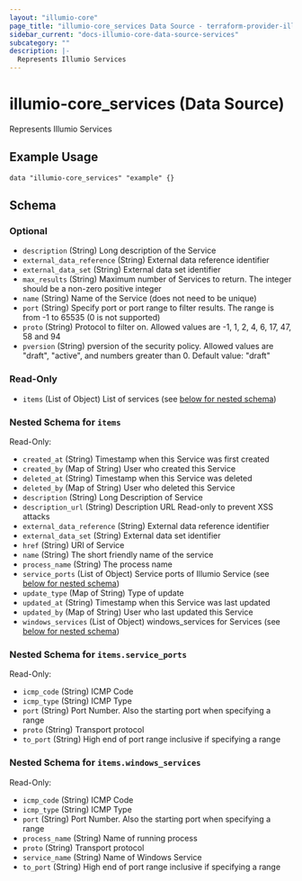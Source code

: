 ```yaml
---
layout: "illumio-core"
page_title: "illumio-core_services Data Source - terraform-provider-illumio-core"
sidebar_current: "docs-illumio-core-data-source-services"
subcategory: ""
description: |-
  Represents Illumio Services
---
```


# illumio-core_services (Data Source)

Represents Illumio Services

Example Usage
------------

```hcl
data "illumio-core_services" "example" {}
```

## Schema

### Optional

- `description` (String) Long description of the Service
- `external_data_reference` (String) External data reference identifier
- `external_data_set` (String) External data set identifier
- `max_results` (String) Maximum number of Services to return. The integer should be a non-zero positive integer
- `name` (String) Name of the Service (does not need to be unique)
- `port` (String) Specify port or port range to filter results. The range is from -1 to 65535 (0 is not supported)
- `proto` (String) Protocol to filter on. Allowed values are -1, 1, 2, 4, 6, 17, 47, 58 and 94
- `pversion` (String) pversion of the security policy. Allowed values are "draft", "active", and numbers greater than 0. Default value: "draft"

### Read-Only

- `items` (List of Object) List of services (see [below for nested schema](#nestedatt--items))

<a id="nestedatt--items"></a>
### Nested Schema for `items`

Read-Only:

- `created_at` (String) Timestamp when this Service was first created
- `created_by` (Map of String) User who created this Service
- `deleted_at` (String) Timestamp when this Service was deleted
- `deleted_by` (Map of String) User who deleted this Service
- `description` (String) Long Description of Service
- `description_url` (String) Description URL Read-only to prevent XSS attacks
- `external_data_reference` (String) External data reference identifier
- `external_data_set` (String) External data set identifier
- `href` (String) URI of Service
- `name` (String) The short friendly name of the service
- `process_name` (String) The process name
- `service_ports` (List of Object) Service ports of Illumio Service (see [below for nested schema](#nestedobjatt--items--service_ports))
- `update_type` (Map of String) Type of update
- `updated_at` (String) Timestamp when this Service was last updated
- `updated_by` (Map of String) User who last updated this Service
- `windows_services` (List of Object) windows_services for Services (see [below for nested schema](#nestedobjatt--items--windows_services))

<a id="nestedobjatt--items--service_ports"></a>
### Nested Schema for `items.service_ports`

Read-Only:

- `icmp_code` (String) ICMP Code
- `icmp_type` (String) ICMP Type
- `port` (String) Port Number. Also the starting port when specifying a range
- `proto` (String) Transport protocol
- `to_port` (String) High end of port range inclusive if specifying a range


<a id="nestedobjatt--items--windows_services"></a>
### Nested Schema for `items.windows_services`

Read-Only:

- `icmp_code` (String) ICMP Code
- `icmp_type` (String) ICMP Type
- `port` (String) Port Number. Also the starting port when specifying a range
- `process_name` (String) Name of running process
- `proto` (String) Transport protocol
- `service_name` (String) Name of Windows Service
- `to_port` (String) High end of port range inclusive if specifying a range
